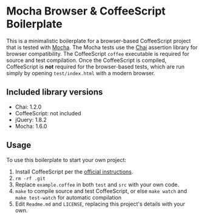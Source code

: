 # Mocha Browser & CoffeeScript Boilerplate

This is a minimalistic boilerplate for a browser-based CoffeeScript project that is tested with [Mocha](http://mochajs.org/).
The Mocha tests use the [Chai](https://github.com/chaijs/chai) assertion library for browser compatibility.
The CoffeeScript `coffee` executable is required for source and test compilation. Once the CoffeeScript is compiled, CoffeeScript is **not** required for the browser-based tests, which are run simply by opening `test/index.html` with a modern browser.

## Included library versions

* Chai: 1.2.0
* CoffeeScript: not included
* jQuery: 1.8.2
* Mocha: 1.6.0

## Usage

To use this boilerplate to start your own project:

1. Install CoffeeScript per the [official instructions](http://jashkenas.github.com/coffee-script/#installation).
1. `rm -rf .git`
1. Replace `example.coffee` in both `test` and `src` with your own code.
1. `make` to compile source and test CoffeeScript, or else `make watch` and `make test-watch` for automatic compilation
1. Edit `Readme.md` and `LICENSE`, replacing this project's details with your own.
